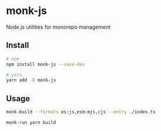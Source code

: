 # monk-js

Node.js utilities for monorepo management

## Install

```sh
# npm
npm install monk-js --save-dev

# yarn
yarn add -D monk-js
```

## Usage
```sh
monk-build --formats es:js,esm:mjs,cjs --entry ./index.ts

monk-run yarn build
```